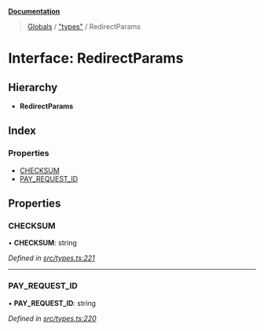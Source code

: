 **[Documentation](../README.md)**

> [Globals](../README.md) / ["types"](../modules/_types_.md) / RedirectParams

# Interface: RedirectParams

## Hierarchy

- **RedirectParams**

## Index

### Properties

- [CHECKSUM](_types_.redirectparams.md#checksum)
- [PAY_REQUEST_ID](_types_.redirectparams.md#pay_request_id)

## Properties

### CHECKSUM

• **CHECKSUM**: string

_Defined in [src/types.ts:221](https://github.com/distributhor/paygate-sdk/blob/f45caff/src/types.ts#L221)_

---

### PAY_REQUEST_ID

• **PAY_REQUEST_ID**: string

_Defined in [src/types.ts:220](https://github.com/distributhor/paygate-sdk/blob/f45caff/src/types.ts#L220)_

